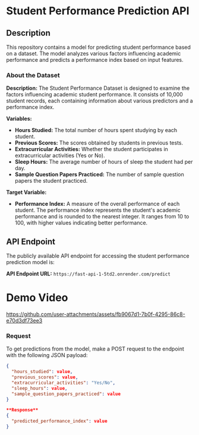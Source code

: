 # Student Performance Prediction API

## Description

This repository contains a model for predicting student performance based on a dataset. The model analyzes various factors influencing academic performance and predicts a performance index based on input features.

### About the Dataset

**Description:**
The Student Performance Dataset is designed to examine the factors influencing academic student performance. It consists of 10,000 student records, each containing information about various predictors and a performance index.

**Variables:**
- **Hours Studied:** The total number of hours spent studying by each student.
- **Previous Scores:** The scores obtained by students in previous tests.
- **Extracurricular Activities:** Whether the student participates in extracurricular activities (Yes or No).
- **Sleep Hours:** The average number of hours of sleep the student had per day.
- **Sample Question Papers Practiced:** The number of sample question papers the student practiced.

**Target Variable:**
- **Performance Index:** A measure of the overall performance of each student. The performance index represents the student's academic performance and is rounded to the nearest integer. It ranges from 10 to 100, with higher values indicating better performance.

## API Endpoint

The publicly available API endpoint for accessing the student performance prediction model is:

**API Endpoint URL:** `https://fast-api-1-5td2.onrender.com/predict`

# Demo Video


https://github.com/user-attachments/assets/fb9067d1-7b0f-4295-86c8-e70d3df73ee3



### Request

To get predictions from the model, make a POST request to the endpoint with the following JSON payload:

```json
{
  "hours_studied": value,
  "previous_scores": value,
  "extracurricular_activities": "Yes/No",
  "sleep_hours": value,
  "sample_question_papers_practiced": value
}

**Response** 
{
  "predicted_performance_index": value
}




